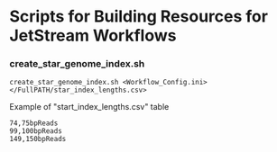 # Scripts for Building Resources for JetStream Workflows

### create_star_genome_index.sh
`create_star_genome_index.sh <Workflow_Config.ini> </FullPATH/star_index_lengths.csv>`

Example of "start_index_lengths.csv" table
``` 
74,75bpReads
99,100bpReads
149,150bpReads
```